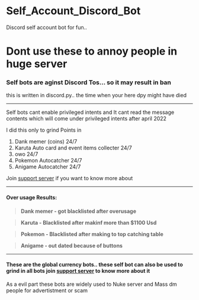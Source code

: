 # Self_Account_Discord_Bot

Discord self account bot for fun.. 

# Dont use these to annoy people in huge server
<h3>Self bots are aginst Discord Tos... so it may result in ban</h3>

this is written in discord.py.. the time when your here dpy might have died 

<hr>
Self bots cant enable privileged intents and It cant read the message contents which will come under privileged intents after april 2022

I did this only to grind Points in 
1. Dank memer (coins) 24/7
2. Karuta Auto card and event items collecter 24/7
3. owo 24/7
4. Pokemon Autocatcher 24/7
5. Anigame Autocatcher 24/7

Join <a href="https://discord.gg/cyKAjwcZdB">support server</a> if you want to know more about 

<hr>
<h4>Over usage Results:<h4>

> Dank memer - got blacklisted after overusage

> Karuta - Blacklisted after makinf more than $1100 Usd 

> Pokemon - Blacklisted after making to top catching table  

> Anigame - out dated because of buttons

<hr>
<h4> These are the global currency bots.. these self bot can also be used to grind in all bots join <a href="https://discord.gg/cyKAjwcZdB">support server</a> to know more about it </h4>

As a evil part these bots are widely used to Nuke server and Mass dm people for advertistment or scam
